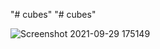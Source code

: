 "# cubes" 
"# cubes" 

![Screenshot 2021-09-29 175149](https://user-images.githubusercontent.com/36921178/135320379-2e50389b-d71e-480b-bebe-7a918fcfe77e.png)
